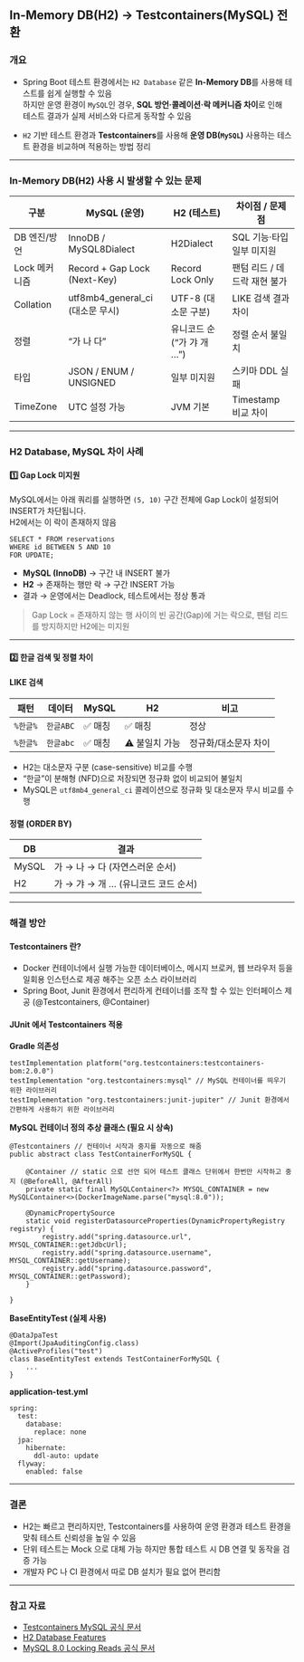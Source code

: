 ## In-Memory DB(H2) → Testcontainers(MySQL) 전환

### 개요
- Spring Boot 테스트 환경에서는 `H2 Database` 같은 **In-Memory DB**를 사용해 테스트를 쉽게 실행할 수 있음  
하지만 운영 환경이 `MySQL`인 경우, **SQL 방언·콜레이션·락 메커니즘 차이**로 인해  
테스트 결과가 실제 서비스와 다르게 동작할 수 있음

- `H2` 기반 테스트 환경과 **Testcontainers**를 사용해 **운영 DB(`MySQL`)** 사용하는 테스트 환경을 비교하며 적용하는 방법 정리

---

### In-Memory DB(H2) 사용 시 발생할 수 있는 문제

| 구분 | MySQL (운영) | H2 (테스트) | 차이점 / 문제점 |
|------|---------------|--------------|----------------|
| DB 엔진/방언 | InnoDB / MySQL8Dialect | H2Dialect | SQL 기능·타입 일부 미지원 |
| Lock 메커니즘 | Record + Gap Lock (Next-Key) | Record Lock Only | 팬텀 리드 / 데드락 재현 불가 |
| Collation | utf8mb4_general_ci (대소문 무시) | UTF-8 (대소문 구분) | LIKE 검색 결과 차이 |
| 정렬 | “가 나 다” | 유니코드 순 (“가 갸 개 …”) | 정렬 순서 불일치 |
| 타입 | JSON / ENUM / UNSIGNED | 일부 미지원 | 스키마 DDL 실패 |
| TimeZone | UTC 설정 가능 | JVM 기본 | Timestamp 비교 차이 |

---

### H2 Database, MySQL 차이 사례

#### 1️⃣ Gap Lock 미지원

MySQL에서는 아래 쿼리를 실행하면 `(5, 10)` 구간 전체에 Gap Lock이 설정되어 INSERT가 차단됩니다.  
H2에서는 이 락이 존재하지 않음

```
SELECT * FROM reservations
WHERE id BETWEEN 5 AND 10
FOR UPDATE;
```

- **MySQL (InnoDB)** → 구간 내 INSERT 불가  
- **H2** → 존재하는 행만 락 → 구간 INSERT 가능  
- 결과 → 운영에서는 Deadlock, 테스트에서는 정상 통과  

>  Gap Lock = 존재하지 않는 행 사이의 빈 공간(Gap)에 거는 락으로, 팬텀 리드를 방지하지만 H2에는 미지원

---

#### 2️⃣ 한글 검색 및 정렬 차이

#### LIKE 검색

| 패턴 | 데이터 | MySQL | H2 | 비고 |
|------|---------|--------|-----|------|
| `%한글%` | `한글ABC` | ✅ 매칭 | ✅ 매칭 | 정상 |
| `%한글%` | `한글abc` | ✅ 매칭 | ⚠️ 불일치 가능 | 정규화/대소문자 차이 |

- H2는 대소문자 구분 (case-sensitive) 비교를 수행
- “한글”이 분해형 (NFD)으로 저장되면 정규화 없이 비교되어 불일치
- MySQL은 `utf8mb4_general_ci` 콜레이션으로 정규화 및 대소문자 무시 비교를 수행

#### 정렬 (ORDER BY)

| DB | 결과 |
|----|------|
| MySQL | 가 → 나 → 다 (자연스러운 순서) |
| H2 | 가 → 갸 → 개 … (유니코드 코드 순서) |

---

### 해결 방안
#### Testcontainers 란?
- Docker 컨테이너에서 실행 가능한 데이터베이스, 메시지 브로커, 웹 브라우저 등을 일회용 인스턴스로 제공 해주는 오픈 소스 라이브러리
- Spring Boot, Junit 환경에서 편리하게 컨테이너를 조작 할 수 있는 인터페이스 제공 (@Testcontainers, @Container) 
#### JUnit 에서 Testcontainers 적용

**Gradle 의존성**
```
testImplementation platform("org.testcontainers:testcontainers-bom:2.0.0")
testImplementation "org.testcontainers:mysql" // MySQL 컨테이너를 띄우기 위한 라이브러리
testImplementation "org.testcontainers:junit-jupiter" // Junit 환경에서 간편하게 사용하기 위한 라이브러리
```


**MySQL 컨테이너 정의 추상 클래스 (필요 시 상속)**
```
@Testcontainers // 컨테이너 시작과 중지를 자동으로 해줌
public abstract class TestContainerForMySQL {

    @Container // static 으로 선언 되어 테스트 클래스 단위에서 한번만 시작하고 중지 (@BeforeAll, @AfterAll)
    private static final MySQLContainer<?> MYSQL_CONTAINER = new MySQLContainer<>(DockerImageName.parse("mysql:8.0"));

    @DynamicPropertySource
    static void registerDatasourceProperties(DynamicPropertyRegistry registry) {
        registry.add("spring.datasource.url", MYSQL_CONTAINER::getJdbcUrl);
        registry.add("spring.datasource.username", MYSQL_CONTAINER::getUsername);
        registry.add("spring.datasource.password", MYSQL_CONTAINER::getPassword);
    }

}
```
**BaseEntityTest (실제 사용)**
```
@DataJpaTest
@Import(JpaAuditingConfig.class)
@ActiveProfiles("test")
class BaseEntityTest extends TestContainerForMySQL {
    ...
}
```

**application-test.yml**
```
spring:
  test:
    database:
      replace: none
  jpa:
    hibernate:
      ddl-auto: update
  flyway:
    enabled: false
```
---

### 결론

- H2는 빠르고 편리하지만, Testcontainers를 사용하여 운영 환경과 테스트 환경을 맞춰 테스트 신뢰성을 높일 수 있음 
- 단위 테스트는 Mock 으로 대체 가능 하지만 통합 테스트 시 DB 연결 및 동작을 검증 가능
- 개발자 PC 나 CI 환경에서 따로 DB 설치가 필요 없어 편리함

---

### 참고 자료
- [Testcontainers MySQL 공식 문서](https://java.testcontainers.org/modules/databases/mysql/)
- [H2 Database Features](https://www.h2database.com/html/main.html)
- [MySQL 8.0 Locking Reads 공식 문서](https://dev.mysql.com/doc/refman/8.0/en/innodb-locking-reads.html)
